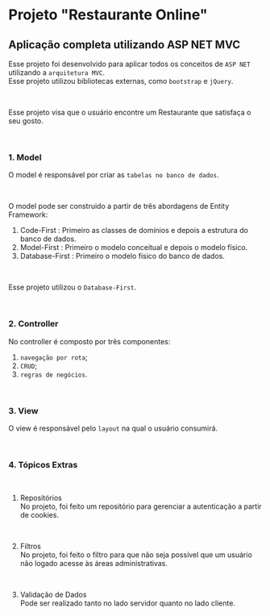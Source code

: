 # Projeto "Restaurante Online"

## Aplicação completa utilizando ASP NET MVC

Esse projeto foi desenvolvido para aplicar todos os conceitos de `ASP NET` utilizando a `arquitetura MVC`.
<br>
Esse projeto utilizou bibliotecas externas, como `bootstrap` e `jQuery`.

<br>

Esse projeto visa que o usuário encontre um Restaurante que satisfaça o seu gosto.

<br>

### 1. Model

O model é responsável por criar as `tabelas no banco de dados`.

<br>

O model pode ser construido a partir de três abordagens de Entity Framework:
  1. Code-First : Primeiro as classes de domínios e depois a estrutura do banco de dados.
  2. Model-First : Primeiro o modelo conceitual e depois o modelo físico.
  3. Database-First : Primeiro o modelo físico do banco de dados.
  
<br>

Esse projeto utilizou o `Database-First`.

<br>

### 2. Controller

No controller é composto por três componentes:
  1. `navegação por rota`;
  2. `CRUD`;
  3. `regras de negócios`.
  
<br>

### 3. View

O view é responsável pelo `layout` na qual o usuário consumirá.

<br>

### 4. Tópicos Extras

<br>

  1. Repositórios
    <br>
    No projeto, foi feito um repositório para gerenciar a autenticação a partir de cookies.
  
  <br>
  
  2. Filtros
    <br>
    No projeto, foi feito o filtro para que não seja possível que um usuário não logado acesse às áreas administrativas.
  
  <br>
  
  3. Validação de Dados
    <br>
    Pode ser realizado tanto no lado servidor quanto no lado cliente.
